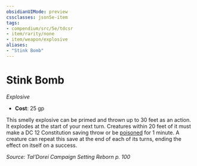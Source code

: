 ```yaml
---
obsidianUIMode: preview
cssclasses: json5e-item
tags:
- compendium/src/5e/tdcsr
- item/rarity/none
- item/weapon/explosive
aliases: 
- "Stink Bomb"
---
```

# Stink Bomb
*Explosive*  

- **Cost**: 25 gp

This smelly explosive can be primed and thrown up to 30 feet as an action. It explodes at the start of your next turn. Creatures within 20 feet of it must make a DC 12 Constitution saving throw or be [poisoned](2-Mechanics/CLI/rules/conditions.md#Poisoned) for 1 minute. A creature can repeat this save at the end of each of its turns, ending the effect on itself on a success.

*Source: Tal'Dorei Campaign Setting Reborn p. 100*